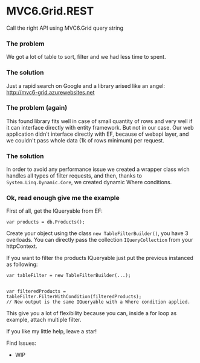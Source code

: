 # MVC6.Grid.REST
Call the right API using MVC6.Grid query string

### The problem
We got a lot of table to sort, filter and we had less time to spent.

### The solution
Just a rapid search on Google and a library arised like an angel: http://mvc6-grid.azurewebsites.net

### The problem (again)
This found library fits well in case of small quantity of rows and very well if it can interface directly with entity framework. But not in our case.
Our web application didn't interface directly with EF, because of webapi layer, and we couldn't pass whole data (1k of rows minimum) per request.

### The solution
In order to avoid any performance issue we created a wrapper class wich handles all types of filter requests, and then, thanks to `System.Linq.Dynamic.Core`, we 
created dynamic Where conditions.

### Ok, read enough give me the example

First of all, get the IQueryable from EF:
```
var products = db.Products();
```

Create your object using the class `new TableFilterBuilder()`, you have 3 overloads. 
You can directly pass the collection `IQueryCollection` from your httpContext.

If you want to filter the products IQueryable just put the previous instanced as following:

```
var tableFilter = new TableFilterBuilder(...);


var filteredProducts = tableFilter.FilterWithCondition(filteredProducts);
// New output is the same IQueryable with a Where condition applied.

```

This give you a lot of flexibility because you can, inside a for loop as example, attach multiple filter.

If you like my little help, leave a star!

Find Issues:  
  - WIP
